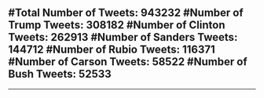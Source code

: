 #Total Number of Tweets: 943232 
#Number of Trump Tweets: 308182
#Number of Clinton Tweets: 262913
#Number of Sanders Tweets: 144712
#Number of Rubio Tweets: 116371
#Number of Carson Tweets: 58522
#Number of Bush Tweets: 52533
---
---
